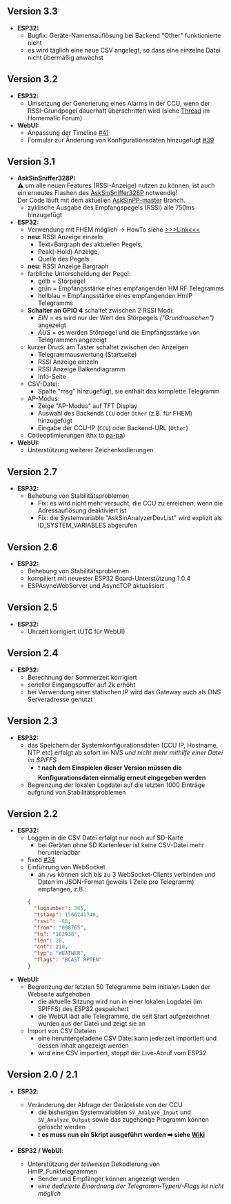 ## Version 3.3
- **ESP32:**
  - Bugfix: Geräte-Namensauflösung bei Backend "Other" funktionierte nicht
  - es wird täglich eine neue CSV angelegt, so dass eine einzelne Datei nicht übermäßig anwächst
  
## Version 3.2
- **ESP32:**
  - Umsetzung der Generierung eines Alarms in der CCU, wenn der RSSI-Grundpegel dauerhaft überschritten wird (siehe [Thread](https://homematic-forum.de/forum/viewtopic.php?f=76&t=56706&p=562997#p562997) im Homematic Forum)
- **WebUI:** 
  - Anpassung der Timeline [#41](https://github.com/jp112sdl/AskSinAnalyzer/pull/41)
  - Formular zur Änderung von Konfigurationsdaten hinzugefügt [#39](https://github.com/jp112sdl/AskSinAnalyzer/issues/39)

## Version 3.1
- **AskSinSniffer328P:**<br/>
⚠️ um alle neuen Features (RSSI-Anzeige) nutzen zu können, ist auch ein erneutes Flashen des [AskSinSniffer328P](https://github.com/jp112sdl/AskSinAnalyzer/tree/master/AskSinSniffer328P) notwendig!<br/>
Der Code läuft mit dem aktuellen [AskSinPP-master](https://github.com/pa-pa/AskSinPP) Branch.
  - zyklische Ausgabe des Empfangspegels (RSSI) alle 750ms hinzugefügt
- **ESP32:**
  - Verwendung mit FHEM möglich -> HowTo siehe [>>>Link<<<](https://homematic-forum.de/forum/viewtopic.php?f=76&t=56214&p=558680#p558680)
  - **neu:** RSSI Anzeige einzeln 
    - Text+Bargraph des aktuellen Pegels, 
    - Peak(-Hold) Anzeige, 
    - Quelle des Pegels
  - **neu:** RSSI Anzeige Bargraph
  - farbliche Unterscheidung der Pegel:
    - gelb = Störpegel
    - grün = Empfangsstärke eines empfangenden HM RF Telegramms
    - hellblau = Empfangsstärke eines empfangenden HmIP Telegramms
  - **Schalter an GPIO 4** schaltet zwischen 2 RSSI Modi:
    - _EIN_ = es wird nur der Wert des Störpegels _("Grundrauschen")_ angezeigt
    - _AUS_ = es werden Störpegel und die Empfangsstärke von Telegrammen angezeigt
  - kurzer Druck am Taster schaltet zwischen den Anzeigen
    - Telegrammauswertung (Startseite)
    - RSSI Anzeige einzeln
    - RSSI Anzeige Balkendiagramm
    - Info-Seite
  - CSV-Datei:  
    - Spalte "msg" hinzugefügt, sie enthält das komplette Telegramm
  - AP-Modus:
    - Zeige "AP-Modus" auf TFT Display
    - Auswahl des Backends `CCU` oder `Other` (z.B. für FHEM) hinzugefügt
    - Eingabe der CCU-IP (`CCU`) oder Backend-URL (`Other`)
  - Codeoptimierungen (thx to [pa-pa](https://github.com/pa-pa))  
- **WebUI:**
  - Unterstützung weiterer Zeichenkodierungen

## Version 2.7
- **ESP32:**
  - Behebung von Stabilitätsproblemen
    - Fix: es wird nicht mehr versucht, die CCU zu erreichen, wenn die Adressauflösung deaktiviert ist
    - Fix: die Systemvariable "AskSinAnalyzerDevList" wird explizit als ID_SYSTEM_VARIABLES abgerufen

## Version 2.6
- **ESP32:**
  - Behebung von Stabilitätsproblemen
  - kompiliert mit neuester ESP32 Board-Unterstützung 1.0.4
  - ESPAsyncWebServer und AsyncTCP aktualisiert

## Version 2.5
- **ESP32:**
  - Uhrzeit korrigiert (UTC für WebUI)
  
## Version 2.4
- **ESP32:**
  - Berechnung der Sommerzeit korrigiert
  - serieller Eingangspuffer auf 2k erhöht
  - bei Verwendung einer statischen IP wird das Gateway auch als DNS Serveradresse genutzt
  
## Version 2.3
- **ESP32:**
  - das Speichern der Systemkonfigurationsdaten (CCU IP, Hostname, NTP etc) erfolgt ab sofort im NVS *und nicht mehr mithilfe einer Datei im SPIFFS*
    - ❗ **nach dem Einspielen dieser Version müssen die Konfigurationsdaten einmalig erneut eingegeben werden**
  - Begrenzung der lokalen Logdatei auf die letzten 1000 Einträge aufgrund von Stabilitätsproblemen   

## Version 2.2
- **ESP32:** 
  - Loggen in die CSV Datei erfolgt nur noch auf SD-Karte
    - bei Geräten ohne SD Kartenleser ist keine CSV-Datei mehr herunterladbar
  - fixed [#34](https://github.com/jp112sdl/AskSinAnalyzer/issues/34)
  - Einführung von WebSocket
    - an `/ws` können sich bis zu 3 WebSocket-Clients verbinden und Daten im JSON-Format (jeweils 1 Zeile pro Telegramm) empfangen, z.B.: 
    ```json
    {
      "lognumber": 305, 
      "tstamp": 1566241748, 
      "rssi": -88, 
      "from": "098765", 
      "to": "102938", 
      "len": 26, 
      "cnt": 210, 
      "typ": "WEATHER", 
      "flags": "BCAST RPTEN"
    }
    ```
- **WebUI:** 
  - Begrenzung der letzten 50 Telegramme beim initialen Laden der Webseite aufgehoben
    - die aktuelle Sitzung wird nun in einer lokalen Logdatei (im SPIFFS) des ESP32 gespeichert
    - die WebUI lädt alle Telegramme, die seit Start aufgezeichnet wurden aus der Datei und zeigt sie an
  - Import von CSV Dateien
    - eine heruntergeladene CSV Datei kann jederzeit importiert und dessen Inhalt angezeigt werden
    - wird eine CSV importiert, stoppt der Live-Abruf vom ESP32

## Version 2.0 / 2.1
- **ESP32**:
  - Veränderung der Abfrage der Geräteliste von der CCU
    - die bisherigen Systemvariablen `SV_Analyze_Input` und `SV_Analyze_Output` sowie das zugehörige Programm können gelöscht werden
    - ❗️ **es muss nun ein Skript ausgeführt werden ➡️ siehe [Wiki](https://github.com/jp112sdl/AskSinAnalyzer/wiki/CCU_Unterstützung)**
  
- **ESP32 / WebUI**: 
  - Unterstützung der *teilweisen* Dekodierung von HmIP_Funktelegrammen
    - Sender und Empfänger können angezeigt werden
    - *eine dedizierte Einordnung der Telegramm-Typen/-Flags ist nicht möglich*
